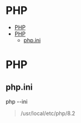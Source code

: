 # PHP

<!-- TOC INICIO -->
- [PHP](#php)
- [PHP](#php)
  - [php.ini](#phpini)
<!-- TOC FIN -->

# PHP

## php.ini

php --ini

> /usr/local/etc/php/8.2